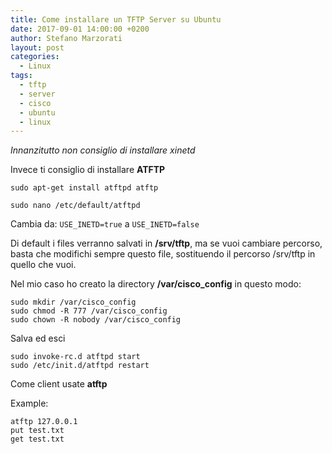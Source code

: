 ```yaml
---
title: Come installare un TFTP Server su Ubuntu
date: 2017-09-01 14:00:00 +0200
author: Stefano Marzorati
layout: post
categories:
  - Linux
tags:
  - tftp
  - server
  - cisco
  - ubuntu
  - linux
---
```

*Innanzitutto non consiglio di installare xinetd*

Invece ti consiglio di installare **ATFTP**

	sudo apt-get install atftpd atftp

	sudo nano /etc/default/atftpd

Cambia da: `USE_INETD=true` a `USE_INETD=false`

Di default i files verranno salvati in **/srv/tftp**, ma se vuoi cambiare percorso, basta che modifichi sempre questo file, sostituendo il percorso /srv/tftp in quello che vuoi.

Nel mio caso ho creato la directory **/var/cisco_config** in questo modo:   

`sudo mkdir /var/cisco_config`   
`sudo chmod -R 777 /var/cisco_config`   
`sudo chown -R nobody /var/cisco_config`   

Salva ed esci

`sudo invoke-rc.d atftpd start`   
`sudo /etc/init.d/atftpd restart`   

Come client usate **atftp**

Example:   

`atftp 127.0.0.1`   
`put test.txt`   
`get test.txt`   
